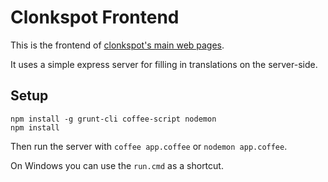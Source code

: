 Clonkspot Frontend
==================

This is the frontend of [clonkspot's main web pages](http://clonkspot.org/).

It uses a simple express server for filling in translations on the server-side.

Setup
-----

```
npm install -g grunt-cli coffee-script nodemon
npm install
```

Then run the server with `coffee app.coffee` or `nodemon app.coffee`.

On Windows you can use the `run.cmd` as a shortcut.

